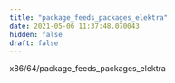 ```yaml
---
title: "package_feeds_packages_elektra"
date: 2021-05-06 11:37:48.070043
hidden: false
draft: false
---
```


x86/64/package_feeds_packages_elektra

